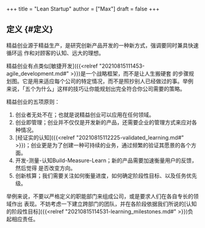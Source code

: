 +++
title = "Lean Startup"
author = ["Max"]
draft = false
+++

## 定义 {#定义}

精益创业源于精益生产，是研究创新产品开发的一种新方式，强调要同时兼具快速循环运
作和对顾客的认知、远大的理想。

精益创业有点类似[敏捷开发]({{<relref "20210815111453-agile_development.md#" >}})是一个战略框架，而不是让人生搬硬套
的步骤规划图。它是用来适应每个公司的特定情况，而不是照抄别人已经做过的事。举例
来说，「五个为什么」这样的技巧让你能规划出完全符合你公司需要的策略。

精益创业的五项原则：

1.  创业者无处不在；也就是说精益创业可以应用在任何领域。
2.  创业即管理；创业并不仅仅是开发新的产品，还需要企业的管理方式来应对各种情况。
3.  [经证实的认知]({{<relref "20210815112225-validated_learning.md#" >}})；创业更是为了创建一种可持续的业务，通过频繁的验证其愿景的各个方面。
4.  开发-测量-认知Build-Measure-Learn；新的产品需要加速衡量用户的反馈，然后觉得
    是否改变方向。
5.  创新核算；我们需要关注如何衡量进度，如何确定阶段性目标、以及任务优先级。

举例来说，不要以严格定义的职能部门来组成公司，或是要求人们在各自专长的领域作出
表现。不妨考虑一下建立跨部门的团队，并在各阶段依据我们所说的[认知的阶段性目标]({{<relref "20210815114531-learning_milestones.md#" >}})负
起相应责任。

